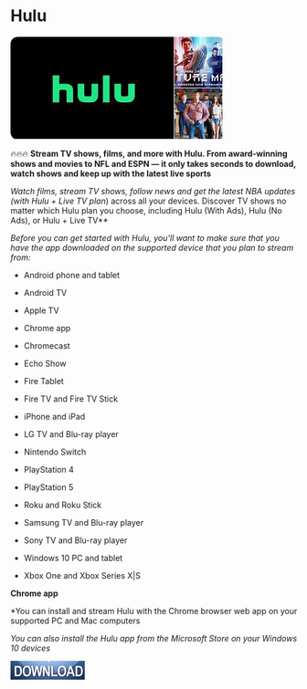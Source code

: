 # Hulu

<img src="https://github.com/KrystalFayes/Hulu/blob/main/h.png"/>

🔥🔥🔥 **Stream TV shows, films, and more with Hulu. From award-winning shows and movies to NFL and ESPN — it only takes seconds to download, watch shows and keep up with the latest live sports**

*Watch films, stream TV shows, follow news and get the latest NBA updates (with Hulu + Live TV plan*) across all your devices. Discover TV shows no matter which Hulu plan you choose, including Hulu (With Ads), Hulu (No Ads), or Hulu + Live TV**

*Before you can get started with Hulu, you’ll want to make sure that you have the app downloaded on the supported device that you plan to stream from:*

+  Android phone and tablet

+  Android TV

+  Apple TV

+  Chrome app

+  Chromecast

+  Echo Show

+  Fire Tablet

+  Fire TV and Fire TV Stick

+  iPhone and iPad

+  LG TV and Blu-ray player

+  Nintendo Switch

+  PlayStation 4

+  PlayStation 5

+  Roku and Roku Stick

+  Samsung TV and Blu-ray player

+  Sony TV and Blu-ray player

+  Windows 10 PC and tablet

+  Xbox One and Xbox Series X|S

**Chrome app**

*You can install and stream Hulu with the Chrome browser web app on your supported PC and Mac computers

*You can also install the Hulu app from the Microsoft Store on your Windows 10 devices*

<img src="https://github.com/KrystalFayes/Hulu/blob/main/d1.png"/>
